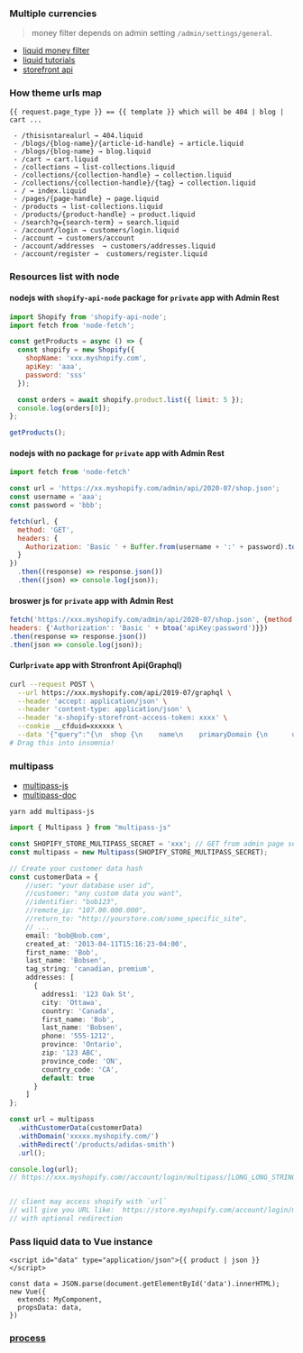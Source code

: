 ### Multiple currencies
> money filter depends on admin setting `/admin/settings/general`.
 - [liquid money filter](https://shopify.dev/docs/themes/liquid/reference/filters/money-filters)
 - [liquid tutorials](https://shopify.dev/tutorials/customize-theme-support-multiple-currencies)
 - [storefront api](https://shopify.dev/tutorials/support-multiple-currencies-with-storefront-api)

### How theme urls map

```
{{ request.page_type }} == {{ template }} which will be 404 | blog | cart ...

 - /thisisntarealurl → 404.liquid
 - /blogs/{blog-name}/{article-id-handle} → article.liquid
 - /blogs/{blog-name} → blog.liquid
 - /cart → cart.liquid
 - /collections → list-collections.liquid
 - /collections/{collection-handle} → collection.liquid
 - /collections/{collection-handle}/{tag} → collection.liquid
 - / → index.liquid
 - /pages/{page-handle} → page.liquid
 - /products → list-collections.liquid
 - /products/{product-handle} → product.liquid
 - /search?q={search-term} → search.liquid
 - /account/login → customers/login.liquid
 - /account → customers/account
 - /account/addresses  → customers/addresses.liquid
 - /account/register →  customers/register.liquid
```

### Resources list with node

#### nodejs with `shopify-api-node` package for `private` app with Admin Rest
```js
import Shopify from 'shopify-api-node';
import fetch from 'node-fetch';

const getProducts = async () => {
  const shopify = new Shopify({
    shopName: 'xxx.myshopify.com',
    apiKey: 'aaa',
    password: 'sss'
  });

  const orders = await shopify.product.list({ limit: 5 });
  console.log(orders[0]);
};

getProducts();
```

#### nodejs with no package for `private` app with Admin Rest
```js
import fetch from 'node-fetch'

const url = 'https://xx.myshopify.com/admin/api/2020-07/shop.json';
const username = 'aaa';
const password = 'bbb';

fetch(url, {
  method: 'GET',
  headers: {
    Authorization: 'Basic ' + Buffer.from(username + ':' + password).toString('base64')
  }
})
  .then((response) => response.json())
  .then((json) => console.log(json));

```

#### broswer js for `private` app with Admin Rest

```js
fetch('https://xxx.myshopify.com/admin/api/2020-07/shop.json', {method:'GET',
headers: {'Authorization': 'Basic ' + btoa('apiKey:password')}})
.then(response => response.json())
.then(json => console.log(json));
```


#### Curl`private` app with Stronfront Api(Graphql)

```bash
curl --request POST \
  --url https://xxx.myshopify.com/api/2019-07/graphql \
  --header 'accept: application/json' \
  --header 'content-type: application/json' \
  --header 'x-shopify-storefront-access-token: xxxx' \
  --cookie __cfduid=xxxxxx \
  --data '{"query":"{\n  shop {\n    name\n    primaryDomain {\n      url\n      host\n        \n    }\n  }\n}"}'
# Drag this into insomnia!
```

### multipass

 - [multipass-js](https://github.com/softmarshmallow/multipass-js)
 - [multipass-doc](https://shopify.dev/docs/admin-api/rest/reference/plus/multipass)

```
yarn add multipass-js
```

```ts
import { Multipass } from "multipass-js"

const SHOPIFY_STORE_MULTIPASS_SECRET = 'xxx'; // GET from admin page setting => checkout => enable Multipass loginultip
const multipass = new Multipass(SHOPIFY_STORE_MULTIPASS_SECRET);

// Create your customer data hash
const customerData = {
    //user: "your database user id",
    //customer: "any custom data you want",
    //identifier: "bob123",
    //remote_ip: "107.00.000.000",
    //return_to: "http://yourstore.com/some_specific_site",
    // ...
    email: 'bob@bob.com',
    created_at: '2013-04-11T15:16:23-04:00',
    first_name: 'Bob',
    last_name: 'Bobsen',
    tag_string: 'canadian, premium',
    addresses: [
      {
        address1: '123 Oak St',
        city: 'Ottawa',
        country: 'Canada',
        first_name: 'Bob',
        last_name: 'Bobsen',
        phone: '555-1212',
        province: 'Ontario',
        zip: '123 ABC',
        province_code: 'ON',
        country_code: 'CA',
        default: true
      }
    ]
};

const url = multipass
  .withCustomerData(customerData)
  .withDomain('xxxxx.myshopify.com/')
  .withRedirect('/products/adidas-smith')
  .url();

console.log(url);
// https://xxx.myshopify.com//account/login/multipass/[LONG_LONG_STRING]


// client may access shopify with `url`
// will give you URL like:  https://store.myshopify.com/account/login/multipass/<MULTIPASS-TOKEN>
// with optional redirection
```

### Pass liquid data to Vue instance

```
<script id="data" type="application/json">{{ product | json }}</script>
```
```
const data = JSON.parse(document.getElementById('data').innerHTML);
new Vue({
  extends: MyComponent,
  propsData: data,
})
```

### [process](https://docs.google.com/spreadsheets/d/1gqvWtquj9W-bKcxDwMojYvIszXoVKonjOx5wAHZyMtk/edit#gid=1390331955)
